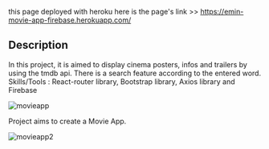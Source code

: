 this page deployed with heroku 
here is the page's link >> https://emin-movie-app-firebase.herokuapp.com/

## Description

In this project, it is aimed to display cinema posters, infos and trailers  by using the tmdb api. There is a search feature according to the entered word. 
Skills/Tools : React-router library, Bootstrap library, Axios library and Firebase 


![movieapp](https://user-images.githubusercontent.com/93790865/166398723-25809d4b-a816-4391-93f9-88495897a036.gif)


Project aims to create a Movie App.


![movieapp2](https://user-images.githubusercontent.com/93790865/166398788-91eb671c-6818-4528-bb4b-203153c20306.gif)


